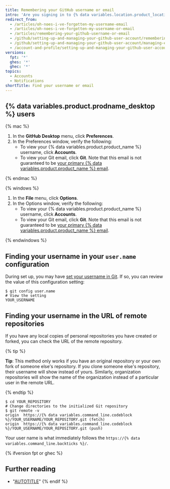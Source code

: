```yaml
---
title: Remembering your GitHub username or email
intro: 'Are you signing in to {% data variables.location.product_location %} for the first time in a while? If so, welcome back! If you can''t remember the username for your personal account on {% data variables.product.product_name %}, you can try these methods for remembering it.'
redirect_from:
  - /articles/oh-noes-i-ve-forgotten-my-username-email
  - /articles/oh-noes-i-ve-forgotten-my-username-or-email
  - /articles/remembering-your-github-username-or-email
  - /github/setting-up-and-managing-your-github-user-account/remembering-your-github-username-or-email
  - /github/setting-up-and-managing-your-github-user-account/managing-email-preferences/remembering-your-github-username-or-email
  - /account-and-profile/setting-up-and-managing-your-github-user-account/managing-email-preferences/remembering-your-github-username-or-email
versions:
  fpt: '*'
  ghes: '*'
  ghec: '*'
topics:
  - Accounts
  - Notifications
shortTitle: Find your username or email
---
```



## {% data variables.product.prodname_desktop %} users

{% mac %}

1. In the **GitHub Desktop** menu, click **Preferences**.
2. In the Preferences window, verify the following:
    - To view your {% data variables.product.product_name %} username, click **Accounts**.
    - To view your Git email, click **Git**. Note that this email is not guaranteed to be [your primary {% data variables.product.product_name %} email](/account-and-profile/setting-up-and-managing-your-personal-account-on-github/managing-email-preferences/changing-your-primary-email-address).

{% endmac %}

{% windows %}

1. In the **File** menu, click **Options**.
2. In the Options window, verify the following:
    - To view your {% data variables.product.product_name %} username, click **Accounts**.
    - To view your Git email, click **Git**. Note that this email is not guaranteed to be [your primary {% data variables.product.product_name %} email](/account-and-profile/setting-up-and-managing-your-personal-account-on-github/managing-email-preferences/changing-your-primary-email-address).

{% endwindows %}

## Finding your username in your `user.name` configuration

During set up, you may have [set your username in Git](/get-started/getting-started-with-git/setting-your-username-in-git). If so, you can review the value of this configuration setting:

```shell
$ git config user.name
# View the setting
YOUR_USERNAME
```

## Finding your username in the URL of remote repositories

If you have any local copies of personal repositories you have created or forked, you can check the URL of the remote repository.

{% tip %}

**Tip**: This method only works if you have an original repository or your own fork of someone else's repository. If you clone someone else's repository, their username will show instead of yours. Similarly, organization repositories will show the name of the organization instead of a particular user in the remote URL.

{% endtip %}

```shell
$ cd YOUR_REPOSITORY
# Change directories to the initialized Git repository
$ git remote -v
origin	https://{% data variables.command_line.codeblock %}/YOUR_USERNAME/YOUR_REPOSITORY.git (fetch)
origin	https://{% data variables.command_line.codeblock %}/YOUR_USERNAME/YOUR_REPOSITORY.git (push)
```

Your user name is what immediately follows the `https://{% data variables.command_line.backticks %}/`.

{% ifversion fpt or ghec %}
## Further reading

- "[AUTOTITLE](/get-started/signing-up-for-github/verifying-your-email-address)"
{% endif %}
